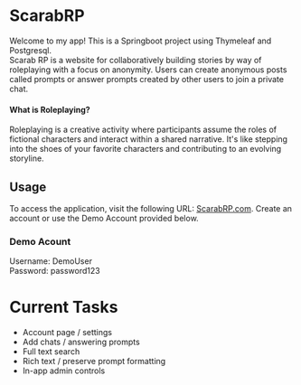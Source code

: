 # ScarabRP
Welcome to my app! This is a Springboot project using Thymeleaf and Postgresql.  
Scarab RP is a website for collaboratively building stories by way of roleplaying with a focus on anonymity. Users can create anonymous posts called prompts or answer prompts created by other users to join a private chat.

#### What is Roleplaying?
Roleplaying is a creative activity where participants assume the roles of fictional characters and interact within a shared narrative. It's like stepping into the shoes of your favorite characters and contributing to an evolving storyline.

## Usage

To access the application, visit the following URL: [ScarabRP.com](https://scarabrp.com). Create an account or use the Demo Account provided below.

### Demo Acount
Username: DemoUser  
Password: password123

# Current Tasks
- Account page / settings
- Add chats / answering prompts
- Full text search
- Rich text / preserve prompt formatting
- In-app admin controls
